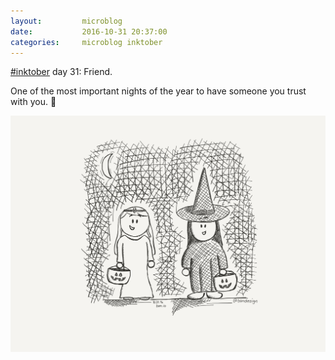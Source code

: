 ```yaml
---
layout:         microblog
date:           2016-10-31 20:37:00
categories:     microblog inktober
---
```

[#inktober](/categories/inktober) day 31: Friend.

One of the most important nights of the year to have someone you trust with you. 🎃

![Trick or treating](/images/microblog/201610312037.jpg)
